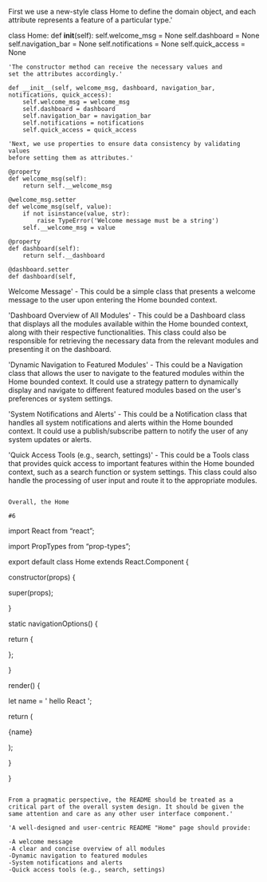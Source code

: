 First we use a new-style class Home to define the domain object, and each
attribute represents a feature of a particular type.'

class Home:
    def __init__(self):
        self.welcome_msg = None
        self.dashboard = None
        self.navigation_bar = None
        self.notifications = None
        self.quick_access = None

    'The constructor method can receive the necessary values and 
    set the attributes accordingly.'

    def __init__(self, welcome_msg, dashboard, navigation_bar, notifications, quick_access):
        self.welcome_msg = welcome_msg
        self.dashboard = dashboard
        self.navigation_bar = navigation_bar
        self.notifications = notifications
        self.quick_access = quick_access

    'Next, we use properties to ensure data consistency by validating values 
    before setting them as attributes.'

    @property
    def welcome_msg(self):
        return self.__welcome_msg

    @welcome_msg.setter
    def welcome_msg(self, value):
        if not isinstance(value, str):
            raise TypeError('Welcome message must be a string')
        self.__welcome_msg = value

    @property
    def dashboard(self):
        return self.__dashboard

    @dashboard.setter
    def dashboard(self,

Welcome Message'
    - This could be a simple class that presents a welcome message to the user upon entering the Home bounded context.

'Dashboard Overview of All Modules'
    - This could be a Dashboard class that displays all the modules available within the Home bounded context, along with their respective functionalities. This class could also be responsible for retrieving the necessary data from the relevant modules and presenting it on the dashboard.

'Dynamic Navigation to Featured Modules'
    - This could be a Navigation class that allows the user to navigate to the featured modules within the Home bounded context. It could use a strategy pattern to dynamically display and navigate to different featured modules based on the user's preferences or system settings.

'System Notifications and Alerts'
    - This could be a Notification class that handles all system notifications and alerts within the Home bounded context. It could use a publish/subscribe pattern to notify the user of any system updates or alerts.

'Quick Access Tools (e.g., search, settings)'
    - This could be a Tools class that provides quick access to important features within the Home bounded context, such as a search function or system settings. This class could also handle the processing of user input and route it to the appropriate modules. 
```

Overall, the Home

#6

```

import React from “react”;

import PropTypes from “prop-types”;

export default class Home extends React.Component {

constructor(props) {

super(props);

}

static navigationOptions() {

return {

};

}

render() {

let name = ' hello React ';

return (

<p className= "title">

{name}

</p>

);

}

}

```

From a pragmatic perspective, the README should be treated as a critical part of the overall system design. It should be given the same attention and care as any other user interface component.'

'A well-designed and user-centric README "Home" page should provide:

-A welcome message
-A clear and concise overview of all modules
-Dynamic navigation to featured modules
-System notifications and alerts
-Quick access tools (e.g., search, settings)